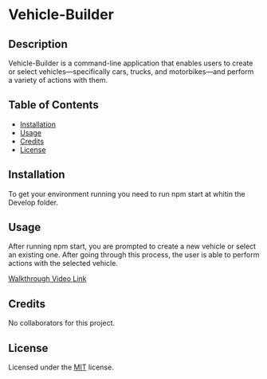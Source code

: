 # Vehicle-Builder

## Description

Vehicle-Builder is a command-line application that enables users to create or select vehicles—specifically cars, trucks, and motorbikes—and perform a variety of actions with them.

## Table of Contents

- [Installation](#installation)
- [Usage](#usage)
- [Credits](#credits)
- [License](#license)

## Installation

To get your environment running you need to run npm start at whitin the Develop folder.

## Usage

After running npm start, you are prompted to create a new vehicle or select an existing one. After going through this process, the user is able to perform actions with the selected vehicle. 

 [Walkthrough Video Link](https://drive.google.com/file/d/1PY5pimsX2KA-4ofZhzezIk6Y0OUaB_eM/view)

## Credits

No collaborators for this project.

## License

Licensed under the [MIT](https://opensource.org/licenses/MIT) license.